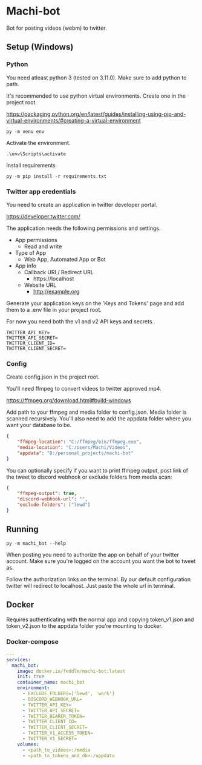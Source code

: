 # Machi-bot
Bot for posting videos (webm) to twitter.

## Setup (Windows)
### Python
You need atleast python 3 (tested on 3.11.0). Make sure to add python to path.

It's recommended to use python virtual environments. Create one in the project root.

https://packaging.python.org/en/latest/guides/installing-using-pip-and-virtual-environments/#creating-a-virtual-environment

```
py -m venv env
```

Activate the environment.

```
.\env\Scripts\activate
```

Install requirements

```
py -m pip install -r requirements.txt
```

### Twitter app credentials
You need to create an application in twitter developer portal.

https://developer.twitter.com/

The application needs the following permissions and settings.

- App permissions
    - Read and write
- Type of App
    - Web App, Automated App or Bot
- App info
    - Callback URI / Redirect URL
        - https://localhost
    - Website URL
        - http://example.org

Generate your application keys on the 'Keys and Tokens' page and add them to a .env file in your project root.

For now you need both the v1 and v2 API keys and secrets.

```
TWITTER_API_KEY=
TWITTER_API_SECRET=
TWITTER_CLIENT_ID=
TWITTER_CLIENT_SECRET=
```

### Config
Create config.json in the project root.

You'll need ffmpeg to convert videos to twitter approved mp4.

https://ffmpeg.org/download.html#build-windows

Add path to your ffmpeg and media folder to config.json. Media folder is scanned recursively.
You'll also need to add the appdata folder where you want your database to be.

```JSON
{
    "ffmpeg-location": "C:/ffmpeg/bin/ffmpeg.exe",
    "media-location": "C:/Users/Machi/Videos",
    "appdata": "D:/personal_projects/machi-bot"
}
```

You can optionally specify if you want to print ffmpeg output, post link of the tweet to discord webhook or exclude folders from media scan:
```JSON
{
    "ffmpeg-output": true,
    "discord-webhook-url": "",
    "exclude-folders": ["lewd"]
}
```

## Running
```
py -m machi_bot --help
```

When posting you need to authorize the app on behalf of your twitter account. Make sure you're logged on the account you want the bot to tweet as.

Follow the authorization links on the terminal. By our default configuration twitter will redirect to localhost. Just paste the whole url in terminal.


## Docker
Requires authenticating with the normal app and copying token_v1.json and token_v2.json to the appdata folder you're mounting to docker.
### Docker-compose
```YAML
---
services:
  machi_bot:
    image: docker.io/feddle/machi-bot:latest
    init: true
    container_name: machi_bot
    environment:
      - EXCLUDE_FOLDERS=['lewd', 'work']
      - DISCORD_WEBHOOK_URL=
      - TWITTER_API_KEY=
      - TWITTER_API_SECRET=
      - TWITTER_BEARER_TOKEN=
      - TWITTER_CLIENT_ID=
      - TWITTER_CLIENT_SECRET=
      - TWITTER_V1_ACCESS_TOKEN=
      - TWITTER_V1_SECRET=
    volumes:
      - <path_to_videos>:/media
      - <path_to_tokens_and_db>:/appdata
```


